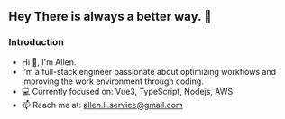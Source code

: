 ## Hey There is always a better way. 🚀

### Introduction

- Hi 👋, I'm Allen.
- I’m a full-stack engineer passionate about optimizing workflows and improving the work environment through coding.
- 💻 Currently focused on: Vue3, TypeScript, Nodejs, AWS
- 📫 Reach me at: allen.li.service@gmail.com

